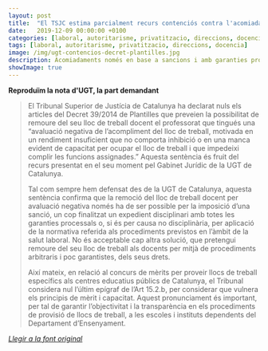 ```yaml
---
layout: post
title:  "El TSJC estima parcialment recurs contenciós contra l'acomiadament arbitrari de docents del decret de plantilles"
date:   2019-12-09 00:00:00 +0100
categories: [laboral, autoritarisme, privatitzacio, direccions, docencia]
tags: [laboral, autoritarisme, privatitzacio, direccions, docencia]
image: /img/ugt-contencios-decret-plantilles.jpg
description: Acomiadaments només en base a sancions i amb garanties processals.
showImage: true
---
```


**Reproduïm la nota d'UGT, la part demandant**

>El Tribunal Superior de Justícia de Catalunya ha declarat nuls els articles del Decret 39/2014 de Plantilles que preveien la possibilitat de remoure del seu lloc de treball docent el professorat que tingués una “avaluació negativa de l’acompliment del lloc de treball, motivada en un rendiment insuficient que no comporta inhibició o en una manca evident de capacitat per ocupar el lloc de treball i que impedeixi complir les funcions assignades.” Aquesta sentència és fruit del recurs presentat en el seu moment pel Gabinet Jurídic de la UGT de Catalunya.
>
>Tal com sempre hem defensat des de la UGT de Catalunya, aquesta sentència confirma que la remoció del lloc de treball docent per avaluació negativa només ha de ser possible per la imposició d’una sanció, un cop finalitzat un expedient disciplinari amb totes les garanties processals o, si és per causa no disciplinària, per aplicació de la normativa referida als procediments previstos en l’àmbit de la salut laboral. No és acceptable cap altra solució, que pretengui remoure del seu lloc de treball  als docents per mitjà de procediments arbitraris i poc garantistes, dels seus drets.
>
>Així mateix, en relació al concurs de mèrits per proveir llocs  de treball específics als centres educatius públics de Catalunya, el Tribunal considera nul l’últim epígraf de l’Art 15.2.b, per considerar que vulnera els principis de mèrit i capacitat.  Aquest pronunciament és important, per tal de garantir l’objectivitat i la transparència en els procediments de provisió de llocs de treball, a les escoles i instituts dependents del Departament d’Ensenyament.

*[Llegir a la font original](http://www.ugt.cat/el-tsjc-estima-parcialment-el-recurs-presentat-per-la-ugt-i-declara-nuls-alguns-articles-del-decret-de-plantilles/)*

